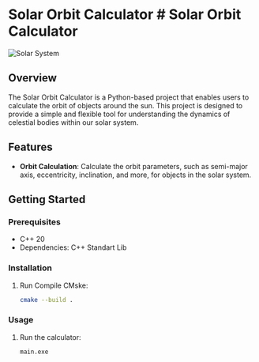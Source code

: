 
# Solar Orbit Calculator # Solar Orbit Calculator

![Solar System](https://imgur.com/a/m3aQmqV)

## Overview

The Solar Orbit Calculator is a Python-based project that enables users to calculate the orbit of objects around the sun. This project is designed to provide a simple and flexible tool for understanding the dynamics of celestial bodies within our solar system.

## Features

- **Orbit Calculation**: Calculate the orbit parameters, such as semi-major axis, eccentricity, inclination, and more, for objects in the solar system.


## Getting Started

### Prerequisites

- C++ 20
- Dependencies: C++ Standart Lib

### Installation

1. Run Compile CMske:

    ```bash
    cmake --build .
    ```


### Usage

1. Run the calculator:

    ```bash
    main.exe
    ```